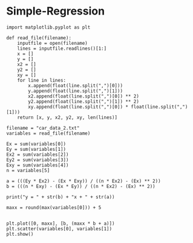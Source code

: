 # Simple-Regression

    import matplotlib.pyplot as plt

    def read_file(filename):
        inputfile = open(filename)
        lines = inputfile.readlines()[1:]
        x = []
        y = []
        x2 = []
        y2 = []
        xy = []
        for line in lines:
            x.append(float(line.split(",")[0]))
            y.append(float(line.split(",")[1]))
            x2.append(float(line.split(",")[0]) ** 2)
            y2.append(float(line.split(",")[1]) ** 2)
            xy.append(float(line.split(",")[0]) * float(line.split(",")[1]))
        return [x, y, x2, y2, xy, len(lines)]

    filename = "car_data_2.txt"
    variables = read_file(filename)

    Ex = sum(variables[0])
    Ey = sum(variables[1])
    Ex2 = sum(variables[2])
    Ey2 = sum(variables[3])
    Exy = sum(variables[4])
    n = variables[5]

    a = (((Ey * Ex2) - (Ex * Exy)) / ((n * Ex2) - (Ex) ** 2))
    b = (((n * Exy) - (Ex * Ey)) / ((n * Ex2) - (Ex) ** 2))

    print("y = " + str(b) + "x + " + str(a))

    maxx = round(max(variables[0])) + 5


    plt.plot([0, maxx], [b, (maxx * b + a)])
    plt.scatter(variables[0], variables[1])
    plt.show()
